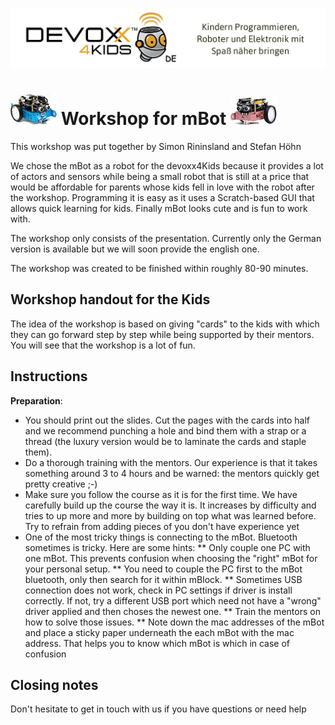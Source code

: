 ![Devoxx4Kids](./logo.jpg)



# ![Devoxx4Kids](./mbot-left.jpg)  Workshop for mBot  ![Devoxx4Kids](./mbot-right.jpg)

This workshop was put together by Simon Rininsland and Stefan Höhn

We chose the mBot as a robot for the devoxx4Kids because it provides a lot of actors and sensors while being a small robot that is still at a price that would be affordable for parents whose kids fell in love with the robot after the workshop. Programming it is easy as it uses a Scratch-based GUI that allows quick learning for kids. Finally mBot looks cute and is fun to work with.

The workshop only consists of the presentation. Currently only the German version is available but we will soon provide the english one.

The workshop was created to be finished within roughly 80-90 minutes.


## Workshop handout for the Kids
The idea of the workshop is based on giving "cards" to the kids with which they can go forward step by step while being supported by their mentors. You will see that the workshop is a lot of fun.

## Instructions

**Preparation**: 
* You should print out the slides. Cut the pages with the cards into half and we recommend punching a hole and bind them with a strap or a thread (the luxury version would be to laminate the cards and staple them).
* Do a thorough training with the mentors. Our experience is that it takes something around 3 to 4 hours and be warned: the mentors quickly get pretty creative ;-)
* Make sure you follow the course as it is for the first time. We have carefully build up the course the way it is. It increases by difficulty and tries to up more and more by building on top what was learned before. Try to refrain from adding pieces of you don't have experience yet
* One of the most tricky things is connecting to the mBot. Bluetooth sometimes is tricky. Here are some hints:
** Only couple one PC with one mBot. This prevents confusion when choosing the "right" mBot for your personal setup.
** You need to couple the PC first to the mBot bluetooth, only then search for it within mBlock.
** Sometimes USB connection does not work, check in PC settings if driver is install correctly. If not, try a different USB port which need not have a "wrong" driver applied and then choses the newest one.
** Train the mentors on how to solve those issues.
** Note down the mac addresses of the mBot and place a sticky paper underneath the each mBot with the mac address. That helps you to know which mBot is which in case of confusion

## Closing notes
Don't hesitate to get in touch with us if you have questions or need help




